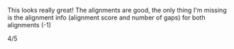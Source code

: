 This looks really great! The alignments are good, the only thing I'm missing is the alignment info (alignment score and number of gaps) for both alignments (-1)

4/5
